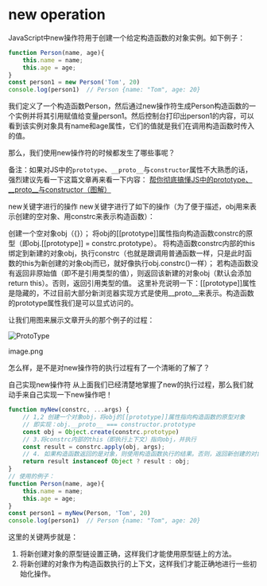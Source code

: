 # new operation

JavaScript中new操作符用于创建一个给定构造函数的对象实例。如下例子：
```js
function Person(name, age){
	this.name = name;
	this.age = age;
}
const person1 = new Person('Tom', 20)
console.log(person1)  // Person {name: "Tom", age: 20}
```
我们定义了一个构造函数Person，然后通过new操作符生成Person构造函数的一个实例并将其引用赋值给变量person1。然后控制台打印出person1的内容，可以看到该实例对象具有name和age属性，它们的值就是我们在调用构造函数时传入的值。

那么，我们使用new操作符的时候都发生了哪些事呢？

备注：如果对JS中的`prototype`、`__proto__`与`constructor`属性不大熟悉的话，强烈建议先看一下这篇文章再来看一下内容：
[帮你彻底搞懂JS中的prototype、__proto__与constructor（图解）](./ProtoTypeAndproto)

new关键字进行的操作
new关键字进行了如下的操作（为了便于描述，obj用来表示创建的空对象、用constrc来表示构造函数）：

创建一个空对象obj（{}）；
将obj的[[prototype]]属性指向构造函数constrc的原型（即obj.[[prototype]] = constrc.prototype）。
将构造函数constrc内部的this绑定到新建的对象obj，执行constrc（也就是跟调用普通函数一样，只是此时函数的this为新创建的对象obj而已，就好像执行obj.constrc()一样）；
若构造函数没有返回非原始值（即不是引用类型的值），则返回该新建的对象obj（默认会添加return this）。否则，返回引用类型的值。
这里补充说明一下：[[prototype]]属性是隐藏的，不过目前大部分新浏览器实现方式是使用__proto__来表示。构造函数的prototype属性我们是可以显式访问的。



让我们用图来展示文章开头的那个例子的过程：

<img :src="$withBase('/images/JS/es/zNewBymeNew.png')" alt='ProtoType'>

image.png

怎么样，是不是对new操作符的执行过程有了一个清晰的了解了？

自己实现new操作符
从上面我们已经清楚地掌握了new的执行过程，那么我们就动手来自己实现一下new操作吧！

```js
function myNew(constrc, ...args) {
	// 1,2 创建一个对象obj，将obj的[[prototype]]属性指向构造函数的原型对象
	// 即实现：obj.__proto__ === constructor.prototype
	const obj = Object.create(constrc.prototype)
	// 3.将constrc内部的this（即执行上下文）指向obj，并执行
	const result = constrc.apply(obj, args);
	// 4. 如果构造函数返回的是对象，则使用构造函数执行的结果。否则，返回新创建的对象
	return result instanceof Object ? result : obj;
}
// 使用的例子：
function Person(name, age){
	this.name = name;
	this.age = age;
}
const person1 = myNew(Person, 'Tom', 20)
console.log(person1)  // Person {name: "Tom", age: 20}
```

这里的关键两步就是：

1. 将新创建对象的原型链设置正确，这样我们才能使用原型链上的方法。
2. 将新创建的对象作为构造函数执行的上下文，这样我们才能正确地进行一些初始化操作。